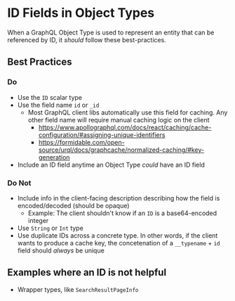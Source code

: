 # ID Fields in Object Types

When a GraphQL Object Type is used to represent an entity that can be referenced by ID, it _should_ follow these best-practices.

## Best Practices

### Do

- Use the `ID` scalar type
- Use the field name `id` or `_id`
    - Most GraphQL client libs automatically use this field for caching. Any other field name will require manual caching logic on the client
        - https://www.apollographql.com/docs/react/caching/cache-configuration/#assigning-unique-identifiers
        - https://formidable.com/open-source/urql/docs/graphcache/normalized-caching/#key-generation
- Include an ID field anytime an Object Type _could_ have an ID field

### Do Not
- Include info in the client-facing description describing how the field is encoded/decoded (should be opaque)
    - Example: The client shouldn't know if an `ID` is a base64-encoded integer
- Use `String` or `Int` type
- Use duplicate IDs across a concrete type. In other words, if the client wants to produce a cache key, the concetenation of a `__typename` + `id` field should _always_ be unique

## Examples where an ID is not helpful

- Wrapper types, like `SearchResultPageInfo`